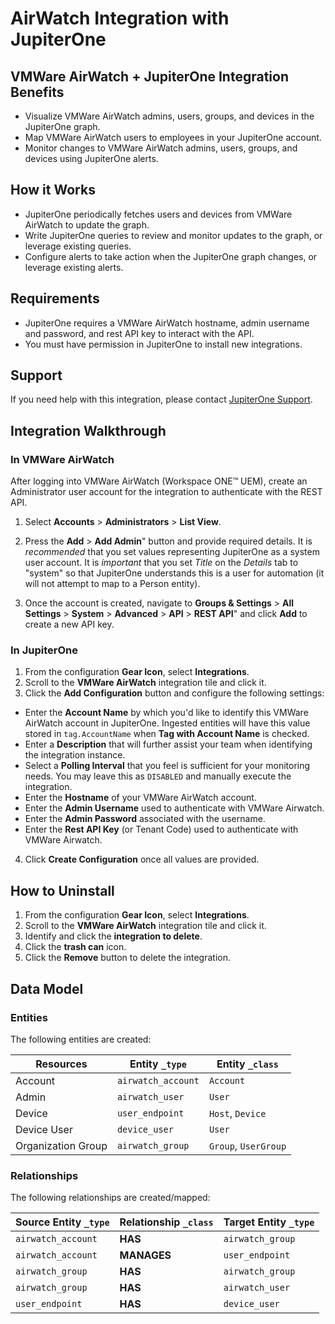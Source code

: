 # AirWatch Integration with JupiterOne

## VMWare AirWatch + JupiterOne Integration Benefits

*   Visualize VMWare AirWatch admins, users, groups, and devices in the
    JupiterOne graph.
*   Map VMWare AirWatch users to employees in your JupiterOne account.
*   Monitor changes to VMWare AirWatch admins, users, groups, and devices
    using JupiterOne alerts.

## How it Works

*   JupiterOne periodically fetches users and devices from VMWare AirWatch
    to update the graph.
*   Write JupiterOne queries to review and monitor updates to the graph,
    or leverage existing queries.
*   Configure alerts to take action when the JupiterOne graph changes,
    or leverage existing alerts.

## Requirements

*   JupiterOne requires a VMWare AirWatch hostname, admin username and password,
    and rest API key to interact with the API.
*   You must have permission in JupiterOne to install new integrations.

## Support

If you need help with this integration, please contact
[JupiterOne Support](https://support.jupiterone.io).

## Integration Walkthrough

### In VMWare AirWatch

After logging into VMWare AirWatch (Workspace ONE™️ UEM), create an
Administrator user account for the integration to authenticate with the REST
API.

1.  Select **Accounts** > **Administrators** > **List View**.

2.  Press the **Add** > **Add Admin**" button and provide required details. It is
    *recommended* that you set values representing JupiterOne as a system user
    account. It is *important* that you set *Title* on the *Details* tab to
    "system" so that JupiterOne understands this is a user for automation (it
    will not attempt to map to a Person entity).

3.  Once the account is created, navigate to **Groups & Settings** > **All
    Settings** > **System** > **Advanced** > **API** > **REST API**" and click
    **Add** to create a new API key.

### In JupiterOne

1.  From the configuration **Gear Icon**, select **Integrations**.
2.  Scroll to the **VMWare AirWatch** integration tile and click it.
3.  Click the **Add Configuration** button and configure the following settings:

*   Enter the **Account Name** by which you'd like to identify this VMWare AirWatch
    account in JupiterOne. Ingested entities will have this value stored in
    `tag.AccountName` when **Tag with Account Name** is checked.
*   Enter a **Description** that will further assist your team when identifying
    the integration instance.
*   Select a **Polling Interval** that you feel is sufficient for your monitoring
    needs. You may leave this as `DISABLED` and manually execute the integration.
*   Enter the **Hostname** of your VMWare AirWatch account.
*   Enter the **Admin Username** used to authenticate with VMWare Airwatch.
*   Enter the **Admin Password** associated with the username.
*   Enter the **Rest API Key** (or Tenant Code) used to authenticate with
    VMWare Airwatch.

4.  Click **Create Configuration** once all values are provided.

## How to Uninstall

1.  From the configuration **Gear Icon**, select **Integrations**.
2.  Scroll to the **VMWare AirWatch** integration tile and click it.
3.  Identify and click the **integration to delete**.
4.  Click the **trash can** icon.
5.  Click the **Remove** button to delete the integration.

<!-- {J1_DOCUMENTATION_MARKER_START} -->

<!--
********************************************************************************
NOTE: ALL OF THE FOLLOWING DOCUMENTATION IS GENERATED USING THE
"j1-integration document" COMMAND. DO NOT EDIT BY HAND! PLEASE SEE THE DEVELOPER
DOCUMENTATION FOR USAGE INFORMATION:

https://github.com/JupiterOne/sdk/blob/master/docs/integrations/development.md
********************************************************************************
-->

## Data Model

### Entities

The following entities are created:

| Resources          | Entity `_type`     | Entity `_class`      |
| ------------------ | ------------------ | -------------------- |
| Account            | `airwatch_account` | `Account`            |
| Admin              | `airwatch_user`    | `User`               |
| Device             | `user_endpoint`    | `Host`, `Device`     |
| Device User        | `device_user`      | `User`               |
| Organization Group | `airwatch_group`   | `Group`, `UserGroup` |

### Relationships

The following relationships are created/mapped:

| Source Entity `_type` | Relationship `_class` | Target Entity `_type` |
| --------------------- | --------------------- | --------------------- |
| `airwatch_account`    | **HAS**               | `airwatch_group`      |
| `airwatch_account`    | **MANAGES**           | `user_endpoint`       |
| `airwatch_group`      | **HAS**               | `airwatch_group`      |
| `airwatch_group`      | **HAS**               | `airwatch_user`       |
| `user_endpoint`       | **HAS**               | `device_user`         |

<!--
********************************************************************************
END OF GENERATED DOCUMENTATION AFTER BELOW MARKER
********************************************************************************
-->

<!-- {J1_DOCUMENTATION_MARKER_END} -->
 
<!--  jupiterOneDocVersion=0-4-0 -->